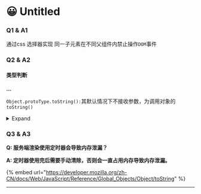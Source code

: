 # 😀 Untitled

### Q1 & A1

通过css 选择器实现 同一子元素在不同父组件内禁止操作`DOM`事件

### Q2 & A2

#### 类型判断

**...**

`Object.protoType.toString():`其默认情况下不接收参数，为调用对象的 `toString()`&#x20;

<details>

<summary>Expand</summary>

`instanceOf` 用于判断实例与构造函数的关系。

在`IE6`中`Object.protoType.toString.call(undefined)` 与 `Object.protoType.toString.call(null)`结果均为`[object Object]`

</details>

### Q3 & A3

**Q: 服务端渲染使用定时器会导致内存泄漏？**

**A: 定时器使用完后需要手动清除，否则会一直占用内存导致内存泄漏。**







{% embed url="https://developer.mozilla.org/zh-CN/docs/Web/JavaScript/Reference/Global_Objects/Object/toString" %}

****
